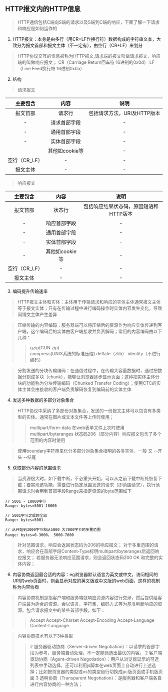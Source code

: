 ## HTTP报文内的HTTP信息

> HTTP通信包括C端向S端的请求以及S端到C端的响应，下面了解一下请求和响应是如何运作的

1. HTTP报文：本身是由多行（用CR+LF作换行符）数据构成的字符串文本，大致分为报文首部和报文主体（不一定有），由空行（CR+LF）来划分
 > HTTP协议交互的信息被称为HTTP报文,请求端的报文叫做请求报文，响应端的叫做响应报文；
 > CR（Carriage Return回车符 16进制的0x0d）
 > LF（Line Feed换行符 16进制0x0a）

2. 结构
> 请求报文

|  主要包含 | 内容 | 说明 |
| :----: | :---: | :----: |
| 报文首部 | 请求行 | 包括请求方法，URI及HTTP版本 |
| - | 请求首部字段 | - |
| - | 通用首部字段 | - |
| - | 实体首部字段 | - |
| | 其他如cookie等 | - |
| 空行（CR_LF） | - | - |
| 报文主体 | - | - |

> 响应报文

|  主要包含 | 内容 | 说明 |
| :----: | :---: | :----: |
| 报文首部 | 状态行 | 包括响应结果状态码，原因短语和HTTP版本 |
| - | 响应首部字段 | - |
| - | 通用首部字段 | - |
| - | 实体首部字段 | - |
| - | 其他如cookie等 | - |
| 空行（CR_LF） | - | - |
| 报文主体 | - | - |

3. 编码提升传输速率

> HTTP报文主体和实体：主体用于传输请求和响应的实体主体通常报文主体等于报文实体；只有在传输过程中进行编码操作时实体内容发生变化，导致同博文主体产生差异

> 压缩传输的内容编码：服务器端可以将压缩后的资源作为响应实体传递到客户端，这个编码后的实体由客户端接收并负责解码；常用的内容编码由以下几种：
> > gzip(GUN zip)  
> > compress(UNIX系统的标准压缩)
> > deflate（zlib）
> > identity（不进行编码）

> 分割发送的分块传输编码：在通信过程中，在传输大容量数据时，通过把数据分割成多块（chunk），能够让浏览器逐步显示页面；这种把实体主体分块的功能称为分块传输编码（Chunked Transfer Coding）；使用CTC的实体主体会由接收的客户端负责解码恢复到编码前的实体主体

4. 发送多种数据的多部分对象集合

> HTTP协议中采纳了多部份对象集合，发送的一份报文主体可以包含有多类型的实体。通常在图片或文本文件等上传时使用；
> > multipart/form-data  在web表单文件上次时使用
> > multipart/byteranges 状态码206（部分内容）响应报文包含了多个范围的内容时使用

> 使用boundary字符串来化分多部分对象集合指明的各类实体，一般 又 --开头  --结尾 

5. 获取部分内容的范围请求

> 当资源很大时，如下载中断，不必重头开始，可以从之前下载中断处恢复下载；要实现该功能，需要进行指定范围发送的请求（即范围请求），执行范围请求时会用到首部字段Range来指定资源的byte范围如下
```
// 5001 - 10000字节
Range: bytes=5001-10000

// 5001字节之后的全部
Range: bytes=5001-

// 从开始到3000字节和从5000 大7000字节的多重范围
Range: bytes=0-3000， 5000-7000
```
> 针对范围请求，响应会返回状态码为206的响应报文；
> 对于多重范围的请求，响应会在首部字段Content-Type标明multipart/byteranges后返回响应报文；
> 若服务器无法响应范围请求，则会返回状态码200 OK 和完整的实体内容；

6. 内容协商返回最合适的内容：eg浏览器默认语言为英文或中文，访问相同的URI的web页面时，则会显示对应的英文版或中文版的web页面，这样的机制称为内容协商
> 内容协商机制是指客户端和服务端就响应资源内容进行交涉，然后提供给客户端最为适合的资源。会以语言、字符集、编码方式等为基准判断响应的资源。包含请求报文中的某些首部字段，如下：
> > Accept
> > Accept-Charset
> > Accept-Encoding
> > Accept-Language
> > Content-Language

> 内容协商技术有以下3种类型
> > 2 服务器驱动协商（Server-driven Negotiation）：以请求的首部字段为参考，服务端自动处理，不一定能筛选出最优的内容。
> > 2 客户端驱动协商（Agent-driven Negotiation）：用户从浏览器显示的可选列表中手动选择，还可以利用js脚本在web页面上自动进行上述选择；比如按浏览器的类型或os的类型自行切换成pc版页面或手机版页面
> > 3 透明协商（Transparent Negotiation）：是服务器和客户端各自进行内容协商的一种方法；












